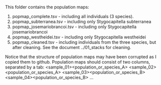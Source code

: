 This folder contains the population maps:

1. popmap_complete.tsv - including all individuals (3 species).
2. popmap_subterranea.tsv - including only Stygocapitella subterranea
3. popmap_josemariobrancoi.tsv - including only Stygocapitella josemariobrancoi
4. popmap_westheidei.tsv - including only Stygocapitella westheidei
5. popmap_cleaned.tsv - including individuals from the three species, but after cleaning. See the document ../01_stacks for cleaning.

Notice that the structure of population maps may have been corrupted as I copied them to github. Population maps should consist of two columns, separated by a tab:
<sample_01><tab><population_or_species_A>
<sample_02><tab><population_or_species_A>
<sample_03><tab><population_or_species_B>
<sample_04><tab><population_or_species_B>
...
